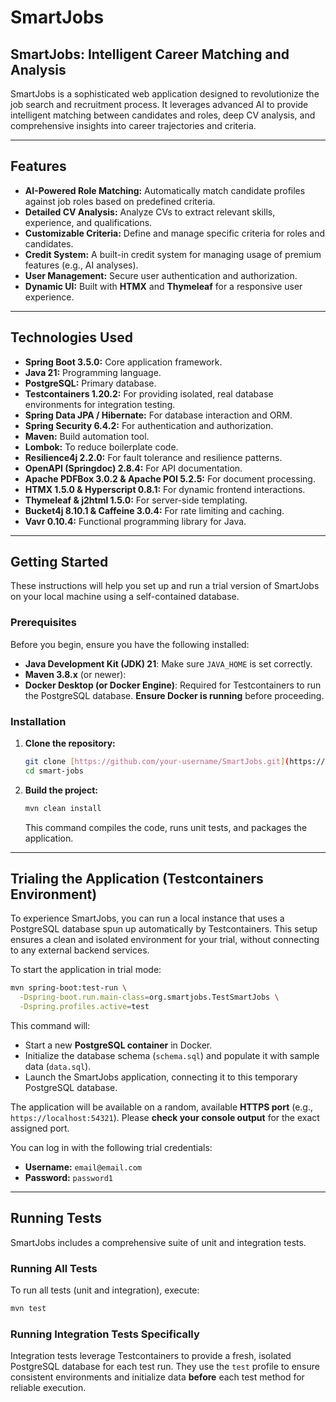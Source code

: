 # SmartJobs

## SmartJobs: Intelligent Career Matching and Analysis

SmartJobs is a sophisticated web application designed to revolutionize the job search and recruitment process. It leverages advanced AI to provide intelligent matching between candidates and roles, deep CV analysis, and comprehensive insights into career trajectories and criteria.

---

## Features

* **AI-Powered Role Matching:** Automatically match candidate profiles against job roles based on predefined criteria.
* **Detailed CV Analysis:** Analyze CVs to extract relevant skills, experience, and qualifications.
* **Customizable Criteria:** Define and manage specific criteria for roles and candidates.
* **Credit System:** A built-in credit system for managing usage of premium features (e.g., AI analyses).
* **User Management:** Secure user authentication and authorization.
* **Dynamic UI:** Built with **HTMX** and **Thymeleaf** for a responsive user experience.

---

## Technologies Used

* **Spring Boot 3.5.0:** Core application framework.
* **Java 21:** Programming language.
* **PostgreSQL:** Primary database.
* **Testcontainers 1.20.2:** For providing isolated, real database environments for integration testing.
* **Spring Data JPA / Hibernate:** For database interaction and ORM.
* **Spring Security 6.4.2:** For authentication and authorization.
* **Maven:** Build automation tool.
* **Lombok:** To reduce boilerplate code.
* **Resilience4j 2.2.0:** For fault tolerance and resilience patterns.
* **OpenAPI (Springdoc) 2.8.4:** For API documentation.
* **Apache PDFBox 3.0.2 & Apache POI 5.2.5:** For document processing.
* **HTMX 1.5.0 & Hyperscript 0.8.1:** For dynamic frontend interactions.
* **Thymeleaf & j2html 1.5.0:** For server-side templating.
* **Bucket4j 8.10.1 & Caffeine 3.0.4:** For rate limiting and caching.
* **Vavr 0.10.4:** Functional programming library for Java.

---

## Getting Started

These instructions will help you set up and run a trial version of SmartJobs on your local machine using a self-contained database.

### Prerequisites

Before you begin, ensure you have the following installed:

* **Java Development Kit (JDK) 21**: Make sure `JAVA_HOME` is set correctly.
* **Maven 3.8.x** (or newer):
* **Docker Desktop (or Docker Engine)**: Required for Testcontainers to run the PostgreSQL database. **Ensure Docker is running** before proceeding.

### Installation

1. **Clone the repository:**
   ```bash
   git clone [https://github.com/your-username/SmartJobs.git](https://github.com/your-username/SmartJobs.git)
   cd smart-jobs
   ```
2. **Build the project:**
   ```bash
   mvn clean install
   ```
   This command compiles the code, runs unit tests, and packages the application.

---

## Trialing the Application (Testcontainers Environment)

To experience SmartJobs, you can run a local instance that uses a PostgreSQL database spun up automatically by Testcontainers. This setup ensures a clean and isolated environment for your trial, without connecting to any external backend services.

To start the application in trial mode:

```bash
mvn spring-boot:test-run \
  -Dspring-boot.run.main-class=org.smartjobs.TestSmartJobs \
  -Dspring.profiles.active=test
```

This command will:

* Start a new **PostgreSQL container** in Docker.
* Initialize the database schema (`schema.sql`) and populate it with sample data (`data.sql`).
* Launch the SmartJobs application, connecting it to this temporary PostgreSQL database.

The application will be available on a random, available **HTTPS port** (e.g., `https://localhost:54321`). Please **check your console output** for the exact assigned port.

You can log in with the following trial credentials:

* **Username:** `email@email.com`
* **Password:** `password1`

---

## Running Tests

SmartJobs includes a comprehensive suite of unit and integration tests.

### Running All Tests

To run all tests (unit and integration), execute:

```bash
mvn test
```

### Running Integration Tests Specifically

Integration tests leverage Testcontainers to provide a fresh, isolated PostgreSQL database for each test run. They use the `test` profile to ensure consistent environments and initialize data **before** each test method for reliable execution.